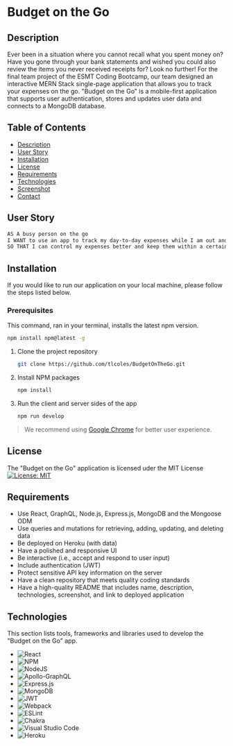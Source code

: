   # Budget on the Go
  
  ## Description

  Ever been in a situation where you cannot recall what you spent money on? Have you gone through your bank statements and wished you could also review the items you never received receipts for? Look no further! For the final team project of the ESMT Coding Bootcamp, our team designed an interactive MERN Stack single-page application that allows you to track your expenses on the go. "Budget on the Go" is a mobile-first application that supports user authentication, stores and updates user data and connects to a MongoDB database. 

## Table of Contents

- [Description](#description)
- [User Story](#userstory)
- [Installation](#installation)
- [License](#license)
- [Requirements](#requirements)
- [Technologies](#technologies)
- [Screenshot](#screenshot)
- [Contact](#contact)

## User Story

```md
AS A busy person on the go
I WANT to use an app to track my day-to-day expenses while I am out and about
SO THAT I can control my expenses better and keep them within a certain budget.
```
## Installation

If you would like to run our application on your local machine, please follow the steps listed below.

### Prerequisites

This command, ran in your terminal, installs the latest npm version.
  ```sh
  npm install npm@latest -g
  ```

1. Clone the project repository
   ```sh
   git clone https://github.com/tlcoles/BudgetOnTheGo.git
   ```

2. Install NPM packages
   ```sh
   npm install
   ```
3. Run the client and server sides of the app
   ```sh
   npm run develop
   ```

> We recommend using [Google Chrome](https://www.google.com/chrome/) for better user experience.

## License

The "Budget on the Go" application is licensed uder the MIT License 
 [![License: MIT](https://img.shields.io/badge/License-MIT-yellow.svg)](https://opensource.org/licenses/MIT)

## Requirements

* Use React, GraphQL, Node.js, Express.js, MongoDB and the Mongoose ODM
* Use queries and mutations for retrieving, adding, updating, and deleting data
* Be deployed on Heroku (with data)
* Have a polished and responsive UI
* Be interactive (i.e., accept and respond to user input)
* Include authentication (JWT)
* Protect sensitive API key information on the server
* Have a clean repository that meets quality coding standards
* Have a high-quality README that includes name, description, technologies, screenshot, and link to deployed application


## Technologies

This section lists tools, frameworks and libraries used to develop the "Budget on the Go" app.

* ![React](https://img.shields.io/badge/react-%2320232a.svg?style=for-the-badge&logo=react&logoColor=%2361DAFB)
* ![NPM](https://img.shields.io/badge/NPM-%23000000.svg?style=for-the-badge&logo=npm&logoColor=white)
* ![NodeJS](https://img.shields.io/badge/node.js-6DA55F?style=for-the-badge&logo=node.js&logoColor=white)
* ![Apollo-GraphQL](https://img.shields.io/badge/-ApolloGraphQL-311C87?style=for-the-badge&logo=apollo-graphql)
* ![Express.js](https://img.shields.io/badge/express.js-%23404d59.svg?style=for-the-badge&logo=express&logoColor=%2361DAFB)
* ![MongoDB](https://img.shields.io/badge/MongoDB-%234ea94b.svg?style=for-the-badge&logo=mongodb&logoColor=white)
* ![JWT](https://img.shields.io/badge/JWT-black?style=for-the-badge&logo=JSON%20web%20tokens)
* ![Webpack](https://img.shields.io/badge/webpack-%238DD6F9.svg?style=for-the-badge&logo=webpack&logoColor=black)
* ![ESLint](https://img.shields.io/badge/ESLint-4B3263?style=for-the-badge&logo=eslint&logoColor=white)
* ![Chakra](https://img.shields.io/badge/chakra-%234ED1C5.svg?style=for-the-badge&logo=chakraui&logoColor=white)
* ![Visual Studio Code](https://img.shields.io/badge/Visual%20Studio%20Code-0078d7.svg?style=for-the-badge&logo=visual-studio-code&logoColor=white)
* ![Heroku](https://img.shields.io/badge/heroku-%23430098.svg?style=for-the-badge&logo=heroku&logoColor=white)

